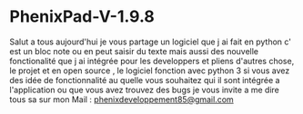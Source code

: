 # PhenixPad-V-1.9.8
Salut a tous aujourd'hui je vous partage un logiciel que j ai fait en python c' est un bloc note ou en peut saisir du texte mais aussi des nouvelle fonctionalité que j ai intégrée pour les developpers et pliens d'autres chose, le projet et en open source , le logiciel fonction avec python 3 si vous avez des idée de fonctionnalité au quelle vous souhaitez qui il sont intégrée a l'application ou que vous avez trouvez des bugs je vous invite a me dire tous sa sur mon Mail : phenixdeveloppement85@gmail.com
